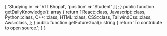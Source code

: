 <?php

namespace AshBaker;

class About extends Me
{
    public function getCurrentWorkplace(): array
    {
        return [
            'workplace' => [
                'Studying in' => 'VIT Bhopal',
                'position' => 'Student'         
            ]
        ];
    }

    public function getDailyKnowledge(): array
    {
        return [
            React::class,
            Javascript::class,
            Python::class,
            C++::class,
            HTML::class,
            CSS::class,
            TailwindCss::class,
            Aws::class,
        ];
    }

    public function getFutureGoal(): string
    {
        return 'To contribute to open source.';
    }
}
